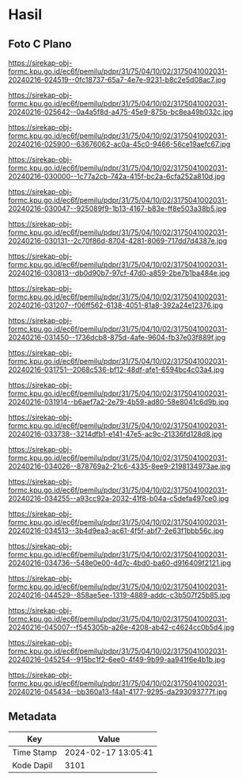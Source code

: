 # Hasil

## Foto C Plano

https://sirekap-obj-formc.kpu.go.id/ec6f/pemilu/pdpr/31/75/04/10/02/3175041002031-20240216-024519--0fc18737-65a7-4e7e-9231-b8c2e5d08ac7.jpg

https://sirekap-obj-formc.kpu.go.id/ec6f/pemilu/pdpr/31/75/04/10/02/3175041002031-20240216-025642--0a4a5f8d-a475-45e9-875b-bc8ea49b032c.jpg

https://sirekap-obj-formc.kpu.go.id/ec6f/pemilu/pdpr/31/75/04/10/02/3175041002031-20240216-025900--63676062-ac0a-45c0-9466-56ce19aefc67.jpg

https://sirekap-obj-formc.kpu.go.id/ec6f/pemilu/pdpr/31/75/04/10/02/3175041002031-20240216-030000--1c77a2cb-742a-415f-bc2a-6cfa252a810d.jpg

https://sirekap-obj-formc.kpu.go.id/ec6f/pemilu/pdpr/31/75/04/10/02/3175041002031-20240216-030047--925089f9-1b13-4167-b83e-ff8e503a38b5.jpg

https://sirekap-obj-formc.kpu.go.id/ec6f/pemilu/pdpr/31/75/04/10/02/3175041002031-20240216-030131--2c70f86d-8704-4281-8069-717dd7d4387e.jpg

https://sirekap-obj-formc.kpu.go.id/ec6f/pemilu/pdpr/31/75/04/10/02/3175041002031-20240216-030813--db0d90b7-97cf-47d0-a859-2be7b1ba484e.jpg

https://sirekap-obj-formc.kpu.go.id/ec6f/pemilu/pdpr/31/75/04/10/02/3175041002031-20240216-031207--f06ff562-6138-4051-81a8-392a24e12376.jpg

https://sirekap-obj-formc.kpu.go.id/ec6f/pemilu/pdpr/31/75/04/10/02/3175041002031-20240216-031450--1736dcb8-875d-4afe-9604-fb37e03f889f.jpg

https://sirekap-obj-formc.kpu.go.id/ec6f/pemilu/pdpr/31/75/04/10/02/3175041002031-20240216-031751--2068c536-bf12-48df-afe1-6594bc4c03a4.jpg

https://sirekap-obj-formc.kpu.go.id/ec6f/pemilu/pdpr/31/75/04/10/02/3175041002031-20240216-031914--b6aef7a2-2e79-4b59-ad80-58e8041c6d9b.jpg

https://sirekap-obj-formc.kpu.go.id/ec6f/pemilu/pdpr/31/75/04/10/02/3175041002031-20240216-033738--3214dfb1-e141-47e5-ac9c-21336fd128d8.jpg

https://sirekap-obj-formc.kpu.go.id/ec6f/pemilu/pdpr/31/75/04/10/02/3175041002031-20240216-034026--878769a2-21c6-4335-8ee9-2198134973ae.jpg

https://sirekap-obj-formc.kpu.go.id/ec6f/pemilu/pdpr/31/75/04/10/02/3175041002031-20240216-034255--a93cc92a-2032-41f8-b04a-c5defa497ce0.jpg

https://sirekap-obj-formc.kpu.go.id/ec6f/pemilu/pdpr/31/75/04/10/02/3175041002031-20240216-034513--3b4d9ea3-ac61-4f5f-abf7-2e63f1bbb56c.jpg

https://sirekap-obj-formc.kpu.go.id/ec6f/pemilu/pdpr/31/75/04/10/02/3175041002031-20240216-034736--548e0e00-4d7c-4bd0-ba60-d916409f2121.jpg

https://sirekap-obj-formc.kpu.go.id/ec6f/pemilu/pdpr/31/75/04/10/02/3175041002031-20240216-044529--858ae5ee-1319-4889-addc-c3b507f25b85.jpg

https://sirekap-obj-formc.kpu.go.id/ec6f/pemilu/pdpr/31/75/04/10/02/3175041002031-20240216-045007--f545305b-a26e-4208-ab42-c4624cc0b5d4.jpg

https://sirekap-obj-formc.kpu.go.id/ec6f/pemilu/pdpr/31/75/04/10/02/3175041002031-20240216-045254--915bc1f2-6ee0-4f49-9b99-aa941f6e4b1b.jpg

https://sirekap-obj-formc.kpu.go.id/ec6f/pemilu/pdpr/31/75/04/10/02/3175041002031-20240216-045434--bb360a13-f4a1-4177-9295-da293093777f.jpg


## Metadata

| Key        | Value               |
| ---------- | ------------------- |
| Time Stamp | 2024-02-17 13:05:41 |
| Kode Dapil | 3101                |



